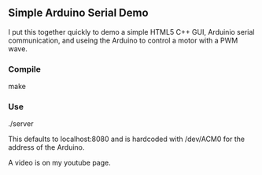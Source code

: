 ## Simple Arduino Serial Demo

I put this together quickly to demo a simple HTML5 C++ GUI, Arduinio serial communication, and useing the Arduino to control a motor with a PWM wave.

### Compile
make

### Use
./server

This defaults to localhost:8080 and is hardcoded with /dev/ACM0 for the address of the Arduino.

A video is on my youtube page.